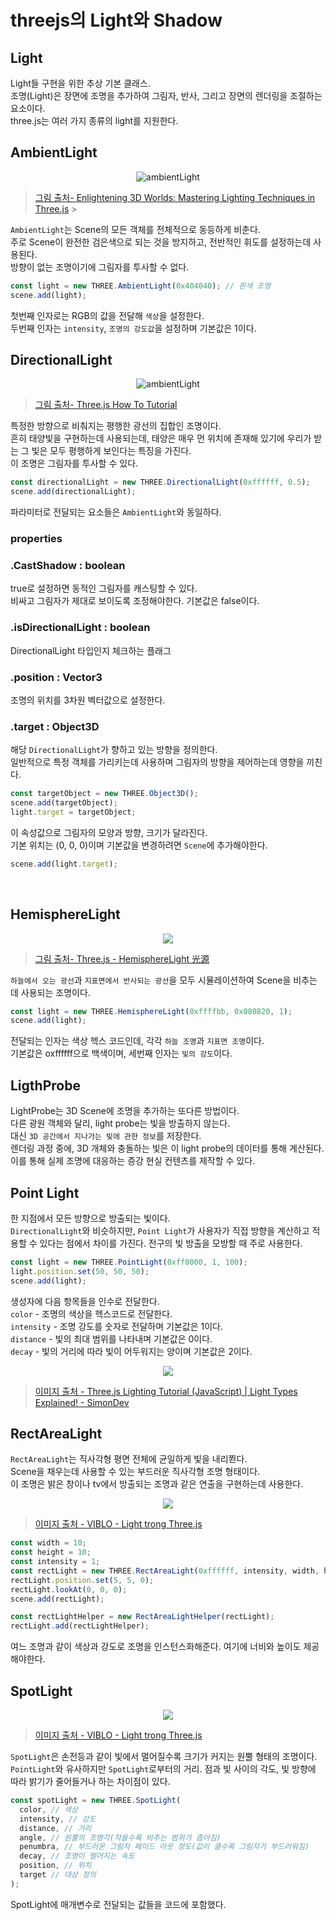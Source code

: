 # threejs의 Light와 Shadow

## Light

Light들 구현을 위한 추상 기본 클래스.<br/>
조명(Light)은 장면에 조명을 추가하여 그림자, 반사, 그리고 장면의 렌더링을 조절하는 요소이다.<br/>
three.js는 여러 가지 종류의 light를 지원한다.

## AmbientLight

<p align="center">
  <img src="./Images/AmbientLight.png" alt="ambientLight">
</p>

> [그림 출처- Enlightening 3D Worlds: Mastering Lighting Techniques in Three.js](https://medium.com/@althafkhanbecse/title-enlightening-3d-worlds-mastering-lighting-techniques-in-three-js-c860caa8cdcf) > <br/>

`AmbientLight`는 Scene의 모든 객체를 전체적으로 동등하게 비춘다.<br/>
주로 Scene이 완전한 검은색으로 되는 것을 방지하고, 전반적인 휘도를 설정하는데 사용된다.<br/>
방향이 없는 조명이기에 그림자를 투사할 수 없다.<br/>

```js
const light = new THREE.AmbientLight(0x404040); // 흰색 조명
scene.add(light);
```

첫번째 인자로는 RGB의 값을 전달해 `색상`을 설정한다.<br/>
두번째 인자는 `intensity`, `조명의 강도값`을 설정하며 기본값은 1이다.<br/>

## DirectionalLight

<p align="center">
  <img src="https://blogger.googleusercontent.com/img/b/R29vZ2xl/AVvXsEhVO_k0cJJJMjBouEPizIcmImLcx5EMKGJ3hskAMkwaN43Uujm8YhCO3pbyPBNRQzOd_yijLJ_p6rgMsLLrhqt0VAiMl46Zl_feltlsdzj-BeSBwMDaqTevPj8Mnyrt55C7q23X9-OEi98/s320/shadow1.png" alt="ambientLight">
</p>

> [그림 출처- Three.js How To Tutorial](https://danni-three.blogspot.com/2013/09/threejs-shadows.html)

특정한 방향으로 비춰지는 평행한 광선의 집합인 조명이다.<br/>
흔히 태양빛을 구현하는데 사용되는데, 태양은 매우 먼 위치에 존재해 있기에 우리가 받는 그 빛은 모두 평행하게 보인다는 특징을 가진다.<br/>
이 조명은 그림자를 투사할 수 있다.<br/>

```js
const directionalLight = new THREE.DirectionalLight(0xffffff, 0.5);
scene.add(directionalLight);
```

파라미터로 전달되는 요소들은 `AmbientLight`와 동일하다.

### properties

### .CastShadow : boolean

true로 설정하면 동적인 그림자를 캐스팅할 수 있다.<br/> 비싸고 그림자가 제대로 보이도록 조정해야한다. 기본값은 false이다.

### .isDirectionalLight : boolean

DirectionalLight 타입인지 체크하는 플래그

### .position : Vector3

조명의 위치를 3차원 벡터값으로 설정한다.

### .target : Object3D

해당 `DirectionalLight`가 향하고 있는 방향을 정의한다.<br/>
일반적으로 특정 객체를 가리키는데 사용하며 그림자의 방향을 제어하는데 영향을 끼친다.<br/>

```js
const targetObject = new THREE.Object3D();
scene.add(targetObject);
light.target = targetObject;
```

이 속성값으로 그림자의 모양과 방향, 크기가 달라진다.<br/>
기본 위치는 (0, 0, 0)이며 기본값을 변경하려면 `Scene`에 추가해야한다.

```js
scene.add(light.target);
```

<br/>

## HemisphereLight

<p align="center">
  <img src="./Images/HemiSphereLight.png">
</p>

> [그림 출처- Three.js - HemisphereLight 光源](https://blog.csdn.net/ithanmang/article/details/81331174)

`하늘에서 오는 광선`과 `지표면에서 반사되는 광선`을 모두 시뮬레이션하여 Scene을 비추는 데 사용되는 조명이다.<br/>

```js
const light = new THREE.HemisphereLight(0xffffbb, 0x080820, 1);
scene.add(light);
```

전달되는 인자는 색상 헥스 코드인데, 각각 `하늘 조명`과 `지표면 조명`이다. <br/>기본값은 oxffffff으로 백색이며, 세번째 인자는 `빛의 강도`이다.

## LigthProbe

LightProbe는 3D Scene에 조명을 추가하는 또다른 방법이다.<br/>
다른 광원 객체와 달리, light probe는 빛을 방출하지 않는다.<br/>
대신 `3D 공간에서 지나가는 빛에 관한 정보`를 저장한다.<br/>
렌더링 과정 중에, 3D 개체와 충돌하는 빛은 이 light probe의 데이터를 통해 계산된다.<br/>
이를 통해 실제 조명에 대응하는 증강 현실 컨텐츠를 제작할 수 있다.<br/>

## Point Light

한 지점에서 모든 방향으로 방출되는 빛이다.<br/>
`DirectionalLight`와 비슷하지만, `Point Light`가 사용자가 직접 방향을 계산하고 적용할 수 있다는 점에서 차이를 가진다.
전구의 빛 방출을 모방할 때 주로 사용한다.<br/>

```js
const light = new THREE.PointLight(0xff0000, 1, 100);
light.position.set(50, 50, 50);
scene.add(light);
```

생성자에 다음 항목들을 인수로 전달한다.<br/>
`color` - 조명의 색상을 헥스코드로 전달한다.<br/>
`intensity` - 조명 강도를 숫자로 전달하며 기본값은 1이다.<br/>
`distance` - 빛의 최대 범위를 나타내며 기본값은 0이다.<br/>
`decay` - 빛의 거리에 따라 빛이 어두워지는 양이며 기본값은 2이다.<br/>

<p align="center">
  <img src="./Images/PointLight.png">
</p>

> [이미지 출처 - Three.js Lighting Tutorial (JavaScript) | Light Types Explained! - SimonDev](https://www.youtube.com/watch?v=T6PhV4Hz0u4)

## RectAreaLight

`RectAreaLight`는 직사각형 평면 전체에 균일하게 빛을 내리쬔다.<br/>
Scene을 채우는데 사용할 수 있는 부드러운 직사각형 조명 형태이다.<br/>
이 조명은 밝은 창이나 tv에서 방출되는 조명과 같은 연출을 구현하는데 사용한다.<br/>

<p align="center">
  <img src="https://static.lockex1987.com/learn-threejs/images/light-rect-area.png">
</p>

> [이미지 출처 - VIBLO - Light trong Three.js](https://viblo.asia/p/light-trong-threejs-jvElaRLm5kw)

```js
const width = 10;
const height = 10;
const intensity = 1;
const rectLight = new THREE.RectAreaLight(0xffffff, intensity, width, height);
rectLight.position.set(5, 5, 0);
rectLight.lookAt(0, 0, 0);
scene.add(rectLight);

const rectLightHelper = new RectAreaLightHelper(rectLight);
rectLight.add(rectLightHelper);
```

여느 조명과 같이 색상과 강도로 조명을 인스턴스화해준다. 여기에 너비와 높이도 제공해야한다.

## SpotLight

<p align="center">
  <img src="https://static.lockex1987.com/learn-threejs/images/light-spot.png">
</p>

> [이미지 출처 - VIBLO - Light trong Three.js](https://viblo.asia/p/light-trong-threejs-jvElaRLm5kw)

`SpotLight`은 손전등과 같이 빛에서 멀어질수록 크기가 커지는 원뿔 형태의 조명이다.<br/>
`PointLight`와 유사하지만 `SpotLight`로부터의 거리. 점과 빛 사이의 각도, 빛 방향에 따라 밝기가 줄어들거나 하는 차이점이 있다.<br />

```js
const spotLight = new THREE.SpotLight(
  color, // 색상
  intensity, // 강도
  distance, // 거리
  angle, // 원뿔의 조명각(작을수록 비추는 범위가 좁아짐)
  penumbra, // 부드러운 그림자 페이드 아웃 정도(값이 클수록 그림자가 부드러워짐)
  decay, // 조명이 떨어지는 속도
  position, // 위치
  target // 대상 정의
);
```

SpotLight에 매개변수로 전달되는 값들을 코드에 포함했다.<br />
